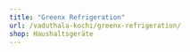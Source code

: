```yaml
---
title: "Greenx Refrigeration"
url: /vaduthala-kochi/greenx-refrigeration/
shop: Haushaltsgeräte
---
```

